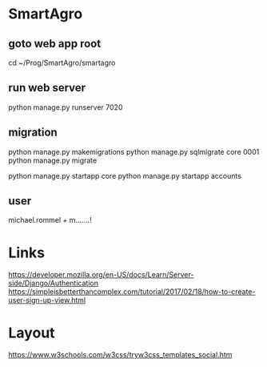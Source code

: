 # SmartAgro

## goto web app root

cd ~/Prog/SmartAgro/smartagro

## run web server

python manage.py runserver 7020

## migration

python manage.py makemigrations
python manage.py sqlmigrate core 0001
python manage.py migrate

python manage.py startapp core
python manage.py startapp accounts

## user

michael.rommel + m.......!

# Links

https://developer.mozilla.org/en-US/docs/Learn/Server-side/Django/Authentication
https://simpleisbetterthancomplex.com/tutorial/2017/02/18/how-to-create-user-sign-up-view.html

# Layout

https://www.w3schools.com/w3css/tryw3css_templates_social.htm